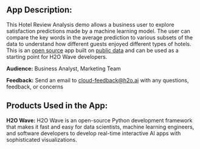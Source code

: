 ## App Description:

This Hotel Review Analysis demo allows a business user to explore satisfaction predictions made by a machine learning model. The user can compare the key words in the average prediction to various subsets of the data to understand how different guests enjoyed different types of hotels. This is an [open source](https://github.com/h2oai/wave-apps/tree/main/explaining-ratings) app built on [public data](https://www.kaggle.com/datafiniti/hotel-reviews) and can be used as a starting point for H2O Wave developers.

**Audience:** Business Analyst, Marketing Team

**Feedback:** Send an email to cloud-feedback@h2o.ai with any questions, feedback, or concerns

## Products Used in the App:

**H2O Wave:** H2O Wave is an open-source Python development framework that makes it fast and easy for data scientists, machine learning engineers, and software developers to develop real-time interactive AI apps with sophisticated visualizations.
